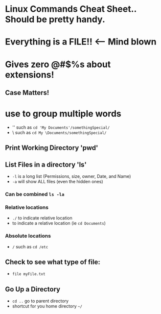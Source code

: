 # Linux Commands Cheat Sheet.. Should be pretty handy.

# Everything is a FILE!!  <-- Mind blown
# Gives zero @#$%s about extensions!

## Case Matters!

# use to group multiple words
+ '' such as `cd 'My Documents'/somethingSpecial/`
+ \ such as `cd My \Documents/somethingSpecial/`

## Print Working Directory 'pwd'

## List Files in a directory 'ls'
+ `-l` is a long list (Permissions, size, owner, Date, and Name)
+ `-a` will show ALL files (even the hidden ones)
### Can be combined `ls -la`

### Relative locations
- `./` to indicate relative location
- <space> to indicate a relative location (ie `cd Documents`)
### Absolute locations
- `/` such as `cd /etc`

## Check to see what type of file:
- `file myFile.txt`

## Go Up a Directory
- `cd ..` go to parent directory
- shortcut for you home directory `~/`
